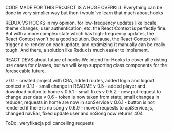 CODE MADE FOR THIS PROJECT IS A HUGE OVERKILL
Everything can be done in very simplier way but then i would've learn that much about hooks

REDUX VS HOOKS
in my opinion, for low-frequency updates like locale, theme changes, user authentication, etc. the React Context is perfectly fine. But with a more complex state which has high-frequency updates, the React Context won't be a good solution. Because, the React Context will trigger a re-render on each update, and optimizing it manually can be really tough. And there, a solution like Redux is much easier to implement.

REACT DEVS about future of hooks
We intend for Hooks to cover all existing use cases for classes, but we will keep supporting class components for the foreseeable future.

v 0.1 - created project with CRA, added routes, added login and logout context
v 0.1.1 - small change in README
v 0.5 - added player and download button to home
v 0.5.1 - small fixes
v 0.5.2 - new put request to change user data
v 0.6 - token is now taken from state, small changes in reducer, requests in home are now in sonService
v 0.6.1 - button is not rendered if there is no song
v 0.6.9 - moved requests to apiService.js, changed navBar, fixed update user and noSong now returns 404

ToDo:
weryfikacja pól
cancelling requests 


